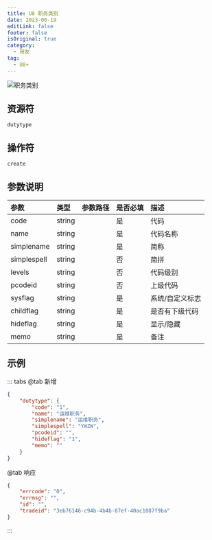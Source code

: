 ```yaml
---
title: U8 职务类别
date: 2023-06-19
editLink: false
footer: false
isOriginal: true
category:
  - 用友
tag:
  - U8+
---
```


![职务类别](https://image.ilyl.life:8443/yonyou/u8/as/dutytype.gif)

## 资源符

`dutytype`
  
## 操作符

`create`

## 参数说明

|参数|类型|参数路径|是否必填|描述|
|:-|:-|:-|:-|:-|
|code|string||是|代码|
|name|string||是|代码名称|
|simplename|string||是|简称|
|simplespell|string||否|简拼|
|levels|string||否|代码级别|
|pcodeid|string||否|上级代码|
|sysflag|string||是|系统/自定义标志|
|childflag|string||是|是否有下级代码|
|hideflag|string||是|显示/隐藏|
|memo|string||是|备注|

## 示例

::: tabs
@tab 新增

```json
{
    "dutytype": {
        "code": "1",
        "name": "运维职务",
        "simplename": "运维职务",
        "simplespell": "YWZW",
        "pcodeid": "",
        "hideflag": "1",
        "memo": ""
    }
}
```

@tab 响应

```json
{
    "errcode": "0",
    "errmsg": "",
    "id": "",
    "tradeid": "3eb76146-c94b-4b4b-87ef-40ac1087f9ba"
}
```

:::
